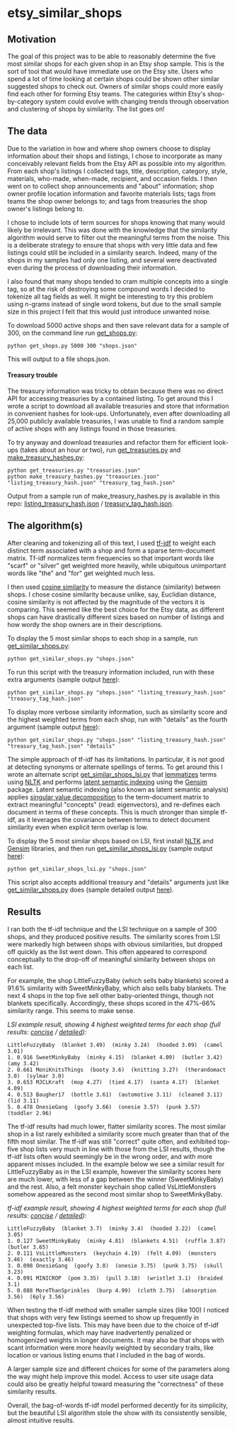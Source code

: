 # etsy_similar_shops

## Motivation

The goal of this project was to be able to reasonably determine the five most similar shops for each given shop in an Etsy shop sample. This is the sort of tool that would have immediate use on the Etsy site. Users who spend a lot of time looking at certain shops could be shown other similar suggested shops to check out. Owners of similar shops could more easily find each other for forming Etsy teams. The categories within Etsy's shop-by-category system could evolve with changing trends through observation and clustering of shops by similarity. The list goes on!

## The data

Due to the variation in how and where shop owners choose to display information about their shops and listings, I chose to incorporate as many conceivably relevant fields from the Etsy API as possible into my algorithm. From each shop's listings I collected tags, title, description, category, style, materials, who-made, when-made, recipient, and occasion fields. I then went on to collect shop announcements and "about" information; shop owner profile location information and favorite materials lists; tags from teams the shop owner belongs to; and tags from treasuries the shop owner's listings belong to. 

I chose to include lots of term sources for shops knowing that many would likely be irrelevant. This was done with the knowledge that the similarity algorithm would serve to filter out the meaningful terms from the noise. This is a deliberate strategy to ensure that shops with very little data and few listings could still be included in a similarity search. Indeed, many of the shops in my samples had only one listing, and several were deactivated even during the process of downloading their information.

I also found that many shops tended to cram multiple concepts into a single tag, so at the risk of destroying some compound words I decided to tokenize all tag fields as well. It might be interesting to try this problem using n-grams instead of single word tokens, but due to the small sample size in this project I felt that this would just introduce unwanted noise.

To download 5000 active shops and then save relevant data for a sample of 300, on the command line run [get_shops.py](https://github.com/jeffjeffjeffrey/etsy_similar_shops/blob/master/get_shops.py):

    python get_shops.py 5000 300 "shops.json"
    
This will output to a file shops.json.

#### Treasury trouble 

The treasury information was tricky to obtain because there was no direct API for accessing treasuries by a contained listing. To get around this I wrote a script to download all available treasuries and store that information in convenient hashes for look-ups. Unfortunately, even after downloading all 25,000 publicly available treasuries, I was unable to find a random sample of active shops with any listings found in those treasuries.

To try anyway and download treasuries and refactor them for efficient look-ups (takes about an hour or two), run [get_treasuries.py](https://github.com/jeffjeffjeffrey/etsy_similar_shops/blob/master/get_treasuries.py) and [make_treasury_hashes.py](https://github.com/jeffjeffjeffrey/etsy_similar_shops/blob/master/make_treasury_hashes.py):

    python get_treasuries.py "treasuries.json"
    python make_treasury_hashes.py "treasuries.json" "listing_treasury_hash.json" "treasury_tag_hash.json"

Output from a sample run of make_treasury_hashes.py is available in this repo: [listing_treasury_hash.json](https://github.com/jeffjeffjeffrey/etsy_similar_shops/blob/master/listing_treasury_hash.json) / [treasury_tag_hash.json](https://github.com/jeffjeffjeffrey/etsy_similar_shops/blob/master/treasury_tag_hash.json).

## The algorithm(s)

After cleaning and tokenizing all of this text, I used [tf-idf](http://en.wikipedia.org/wiki/Tf%E2%80%93idf) to weight each distinct term associated with a shop and form a sparse term-document matrix. Tf-idf normalizes term frequencies so that important words like "scarf" or "silver" get weighted more heavily, while ubiquitous unimportant words like "the" and "for" get weighted much less. 

I then used [cosine similarity](http://en.wikipedia.org/wiki/Cosine_similarity) to measure the distance (similarity) between shops. I chose cosine similarity because unlike, say, Euclidian distance, cosine similarity is not affected by the magnitude of the vectors it is comparing. This seemed like the best choice for the Etsy data, as different shops can have drastically different sizes based on number of listings and how wordy the shop owners are in their descriptions.

To display the 5 most similar shops to each shop in a sample, run [get_similar_shops.py](https://github.com/jeffjeffjeffrey/etsy_similar_shops/blob/master/get_similar_shops.py):

    python get_similar_shops.py "shops.json"
    
To run this script with the treasury information included, run with these extra arguments (sample output [here](https://github.com/jeffjeffjeffrey/etsy_similar_shops/blob/master/sample_output_tfidf.txt)):

    python get_similar_shops.py "shops.json" "listing_treasury_hash.json" "treasury_tag_hash.json"

    
To display more verbose similarity information, such as similarity score and the highest weighted terms from each shop, run with "details" as the fourth argument (sample output [here](https://github.com/jeffjeffjeffrey/etsy_similar_shops/blob/master/sample_output_tfidf.txt)):

    python get_similar_shops.py "shops.json" "listing_treasury_hash.json" "treasury_tag_hash.json" "details"

The simple approach of tf-idf has its limitations. In particular, it is not good at detecting synonyms or alternate spellings of terms. To get around this I wrote an alternate script [get_similar_shops_lsi.py](https://github.com/jeffjeffjeffrey/etsy_similar_shops/blob/master/get_similar_shops_lsi.py) that [lemmatizes](http://en.wikipedia.org/wiki/Lemmatisation) terms using [NLTK](http://www.nltk.org/) and performs [latent semantic indexing](http://en.wikipedia.org/wiki/Latent_semantic_indexing) using the [Gensim](http://radimrehurek.com/gensim/index.html) package. Latent semantic indexing (also known as latent semantic analysis) applies [singular value decomposition](http://en.wikipedia.org/wiki/Singular_value_decomposition) to the term-document matrix to extract meaningful "concepts" (read: eigenvectors), and re-defines each document in terms of these concepts. This is much stronger than simple tf-idf, as it leverages the covariance between terms to detect document similarity even when explicit term overlap is low. 

To display the 5 most similar shops based on LSI, first install [NLTK](http://www.nltk.org/) and [Gensim](http://radimrehurek.com/gensim/index.html) libraries, and then run [get_similar_shops_lsi.py](https://github.com/jeffjeffjeffrey/etsy_similar_shops/blob/master/get_similar_shops_lsi.py) (sample output [here](https://github.com/jeffjeffjeffrey/etsy_similar_shops/blob/master/sample_output_lsi.txt)):

    python get_similar_shops_lsi.py "shops.json"
    
This script also accepts additional treasury and "details" arguments just like [get_similar_shops.py](https://github.com/jeffjeffjeffrey/etsy_similar_shops/blob/master/get_similar_shops.py) does (sample detailed output [here](https://github.com/jeffjeffjeffrey/etsy_similar_shops/blob/master/sample_output_lsi_details.txt)).

## Results

I ran both the tf-idf technique and the LSI technique on a sample of 300 shops, and they produced positive results. The similarity scores from LSI were markedly high between shops with obvious similarities, but dropped off quickly as the list went down. This often appeared to correspond conceptually to the drop-off of meaningful similarity between shops on each list. 

For example, the shop LittleFuzzyBaby (which sells baby blankets) scored a 91.6% similarity with SweetMinkyBaby, which also sells baby blankets. The next 4 shops in the top five sell other baby-oriented things, though not blankets specifically. Accordingly, these shops scored in the 47%-66% similarity range. This seems to make sense.

_LSI example result, showing 4 highest weighted terms for each shop (full results: [concise](https://github.com/jeffjeffjeffrey/etsy_similar_shops/blob/master/sample_output_lsi.txt) / [detailed](https://github.com/jeffjeffjeffrey/etsy_similar_shops/blob/master/sample_output_lsi_details.txt)):_

    LittleFuzzyBaby  (blanket 3.49)  (minky 3.24)  (hooded 3.09)  (camel 3.01)
    1. 0.916 SweetMinkyBaby  (minky 4.15)  (blanket 4.09)  (butler 3.42)  (amy 3.42)
    2. 0.661 MoniKnitsThings  (booty 3.6)  (knitting 3.27)  (therandomact 3.0)  (sylmar 3.0)
    3. 0.653 MJCLKraft  (mop 4.27)  (tied 4.17)  (santa 4.17)  (blanket 4.09)
    4. 0.513 Baugher17  (bottle 3.61)  (automotive 3.11)  (cleaned 3.11)  (lid 3.11)
    5. 0.478 OnesieGang  (goofy 3.66)  (onesie 3.57)  (punk 3.57)  (toddler 2.96)

The tf-idf results had much lower, flatter similarity scores. The most similar shop in a list rarely exhibited a similarity score much greater than that of the fifth most similar. The tf-idf was still "correct" quite often, and exhibited top-five shop lists very much in line with those from the LSI results, though the tf-idf lists often would seemingly be in the wrong order, and with more apparent misses included. In the example below we see a similar result for LittleFuzzyBaby as in the LSI example, however the similarity scores here are much lower, with less of a gap between the winner (SweetMinkyBaby) and the rest. Also, a felt monster keychain shop called VsLittleMonsters somehow appeared as the second most similar shop to SweetMinkyBaby.

_tf-idf example result, showing 4 highest weighted terms for each shop (full results: [concise](https://github.com/jeffjeffjeffrey/etsy_similar_shops/blob/master/sample_output_tfidf.txt) / [detailed](https://github.com/jeffjeffjeffrey/etsy_similar_shops/blob/master/sample_output_tfidf_details.txt)):_

    LittleFuzzyBaby  (blanket 3.7)  (minky 3.4)  (hooded 3.22)  (camel 3.05)
    1. 0.127 SweetMinkyBaby  (minky 4.81)  (blankets 4.51)  (ruffle 3.87)  (butler 3.65)
    2. 0.111 VsLittleMonsters  (keychain 4.19)  (felt 4.09)  (monsters 3.46)  (exactly 3.46)
    3. 0.098 OnesieGang  (goofy 3.8)  (onesie 3.75)  (punk 3.75)  (skull 3.23)
    4. 0.091 MINICROP  (pom 3.35)  (pull 3.18)  (wristlet 3.1)  (braided 3.1)
    5. 0.088 MoreThanSprinkles  (burp 4.99)  (cloth 3.75)  (absorption 3.56)  (6ply 3.56)

When testing the tf-idf method with smaller sample sizes (like 100) I noticed that shops with very few listings seemed to show up frequently in unexpected top-five lists. This may have been due to the choice of tf-idf weighting formulas, which may have inadvertently penalized or homogenized weights in longer documents. It may also be that shops with scant information were more heavily weighted by secondary traits, like location or various listing enums that I included in the bag of words. 

A larger sample size and different choices for some of the parameters along the way might help improve this model. Access to user site usage data could also be greatly helpful toward measuring the "correctness" of these similarity results. 

Overall, the bag-of-words tf-idf model performed decently for its simplicity, but the beautiful LSI algorithm stole the show with its consistently sensible, almost intuitive results.
